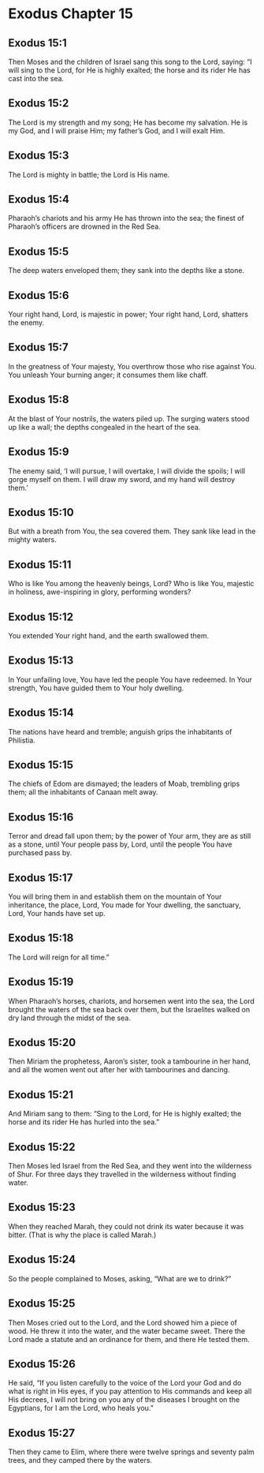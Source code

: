 # Exodus Chapter 15

## Exodus 15:1
Then Moses and the children of Israel sang this song to the Lord, saying: “I will sing to the Lord, for He is highly exalted; the horse and its rider He has cast into the sea.

## Exodus 15:2
The Lord is my strength and my song; He has become my salvation. He is my God, and I will praise Him; my father’s God, and I will exalt Him.

## Exodus 15:3
The Lord is mighty in battle; the Lord is His name.

## Exodus 15:4
Pharaoh’s chariots and his army He has thrown into the sea; the finest of Pharaoh’s officers are drowned in the Red Sea.

## Exodus 15:5
The deep waters enveloped them; they sank into the depths like a stone.

## Exodus 15:6
Your right hand, Lord, is majestic in power; Your right hand, Lord, shatters the enemy.

## Exodus 15:7
In the greatness of Your majesty, You overthrow those who rise against You. You unleash Your burning anger; it consumes them like chaff.

## Exodus 15:8
At the blast of Your nostrils, the waters piled up. The surging waters stood up like a wall; the depths congealed in the heart of the sea.

## Exodus 15:9
The enemy said, ‘I will pursue, I will overtake, I will divide the spoils; I will gorge myself on them. I will draw my sword, and my hand will destroy them.’

## Exodus 15:10
But with a breath from You, the sea covered them. They sank like lead in the mighty waters.

## Exodus 15:11
Who is like You among the heavenly beings, Lord? Who is like You, majestic in holiness, awe-inspiring in glory, performing wonders?

## Exodus 15:12
You extended Your right hand, and the earth swallowed them.

## Exodus 15:13
In Your unfailing love, You have led the people You have redeemed. In Your strength, You have guided them to Your holy dwelling.

## Exodus 15:14
The nations have heard and tremble; anguish grips the inhabitants of Philistia.

## Exodus 15:15
The chiefs of Edom are dismayed; the leaders of Moab, trembling grips them; all the inhabitants of Canaan melt away.

## Exodus 15:16
Terror and dread fall upon them; by the power of Your arm, they are as still as a stone, until Your people pass by, Lord, until the people You have purchased pass by.

## Exodus 15:17
You will bring them in and establish them on the mountain of Your inheritance, the place, Lord, You made for Your dwelling, the sanctuary, Lord, Your hands have set up.

## Exodus 15:18
The Lord will reign for all time.”

## Exodus 15:19
When Pharaoh’s horses, chariots, and horsemen went into the sea, the Lord brought the waters of the sea back over them, but the Israelites walked on dry land through the midst of the sea.

## Exodus 15:20
Then Miriam the prophetess, Aaron’s sister, took a tambourine in her hand, and all the women went out after her with tambourines and dancing.

## Exodus 15:21
And Miriam sang to them: “Sing to the Lord, for He is highly exalted; the horse and its rider He has hurled into the sea.”

## Exodus 15:22
Then Moses led Israel from the Red Sea, and they went into the wilderness of Shur. For three days they travelled in the wilderness without finding water.

## Exodus 15:23
When they reached Marah, they could not drink its water because it was bitter. (That is why the place is called Marah.)

## Exodus 15:24
So the people complained to Moses, asking, “What are we to drink?”

## Exodus 15:25
Then Moses cried out to the Lord, and the Lord showed him a piece of wood. He threw it into the water, and the water became sweet. There the Lord made a statute and an ordinance for them, and there He tested them.

## Exodus 15:26
He said, “If you listen carefully to the voice of the Lord your God and do what is right in His eyes, if you pay attention to His commands and keep all His decrees, I will not bring on you any of the diseases I brought on the Egyptians, for I am the Lord, who heals you.”

## Exodus 15:27
Then they came to Elim, where there were twelve springs and seventy palm trees, and they camped there by the waters.
